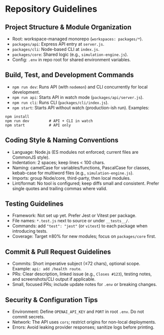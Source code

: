 # Repository Guidelines

## Project Structure & Module Organization
- Root: workspace-managed monorepo (`workspaces: packages/*`).
- `packages/api`: Express API entry at `server.js`.
- `packages/cli`: Node-based CLI at `index.js`.
- `packages/core`: Shared logic (e.g., `simulation-engine.js`).
- Config: `.env` in repo root for shared environment variables.

## Build, Test, and Development Commands
- `npm run dev`: Runs API (with `nodemon`) and CLI concurrently for local development.
- `npm run api`: Starts API in watch mode (`packages/api/server.js`).
- `npm run cli`: Runs CLI (`packages/cli/index.js`).
- `npm start`: Starts API without watch (production-ish run).
Examples:
```
npm install
npm run dev         # API + CLI in watch
npm start           # API only
```

## Coding Style & Naming Conventions
- Language: Node.js (ES modules not enforced; current files are CommonJS style).
- Indentation: 2 spaces; keep lines < 100 chars.
- Naming: camelCase for variables/functions, PascalCase for classes, kebab-case for multiword files (e.g., `simulation-engine.js`).
- Imports: group Node/core, third-party, then local modules.
- Lint/format: No tool is configured; keep diffs small and consistent. Prefer single quotes and trailing commas where valid.

## Testing Guidelines
- Framework: Not set up yet. Prefer Jest or Vitest per package.
- File names: `*.test.js` next to source or under `__tests__/`.
- Commands: add `"test": "jest"` (or `vitest`) to each package when introducing tests.
- Coverage: Target ≥80% for new modules; focus on `packages/core` first.

## Commit & Pull Request Guidelines
- Commits: Short imperative subject (≤72 chars), optional scope. Example: `api: add /health route`.
- PRs: Clear description, linked issue (e.g., `Closes #123`), testing notes, and screenshots/CLI output if applicable.
- Small, focused PRs; include update notes for `.env` or breaking changes.

## Security & Configuration Tips
- Environment: Define `OPENAI_API_KEY` and `PORT` in root `.env`. Do not commit secrets.
- Network: The API uses `cors`; restrict origins for non-local deployments.
- Errors: Avoid leaking provider responses; sanitize logs before printing.

